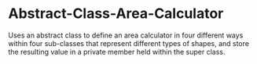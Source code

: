 # Abstract-Class-Area-Calculator
Uses an abstract class to define an area calculator in four different ways within four sub-classes that represent different types of shapes, and store the resulting value in a private member held within the super class.
